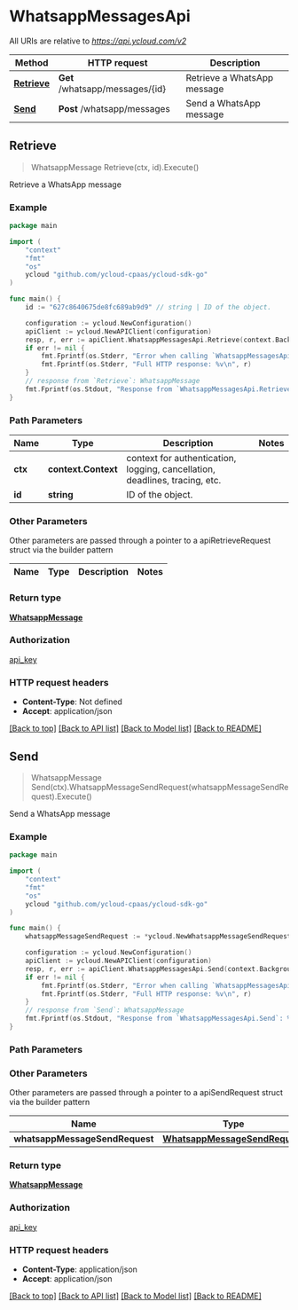# WhatsappMessagesApi

All URIs are relative to *https://api.ycloud.com/v2*

Method | HTTP request | Description
------------- | ------------- | -------------
[**Retrieve**](WhatsappMessagesApi.md#Retrieve) | **Get** /whatsapp/messages/{id} | Retrieve a WhatsApp message
[**Send**](WhatsappMessagesApi.md#Send) | **Post** /whatsapp/messages | Send a WhatsApp message



## Retrieve

> WhatsappMessage Retrieve(ctx, id).Execute()

Retrieve a WhatsApp message



### Example

```go
package main

import (
    "context"
    "fmt"
    "os"
    ycloud "github.com/ycloud-cpaas/ycloud-sdk-go"
)

func main() {
    id := "627c8640675de8fc689ab9d9" // string | ID of the object.

    configuration := ycloud.NewConfiguration()
    apiClient := ycloud.NewAPIClient(configuration)
    resp, r, err := apiClient.WhatsappMessagesApi.Retrieve(context.Background(), id).Execute()
    if err != nil {
        fmt.Fprintf(os.Stderr, "Error when calling `WhatsappMessagesApi.Retrieve``: %v\n", err)
        fmt.Fprintf(os.Stderr, "Full HTTP response: %v\n", r)
    }
    // response from `Retrieve`: WhatsappMessage
    fmt.Fprintf(os.Stdout, "Response from `WhatsappMessagesApi.Retrieve`: %v\n", resp)
}
```

### Path Parameters


Name | Type | Description  | Notes
------------- | ------------- | ------------- | -------------
**ctx** | **context.Context** | context for authentication, logging, cancellation, deadlines, tracing, etc.
**id** | **string** | ID of the object. | 

### Other Parameters

Other parameters are passed through a pointer to a apiRetrieveRequest struct via the builder pattern


Name | Type | Description  | Notes
------------- | ------------- | ------------- | -------------


### Return type

[**WhatsappMessage**](WhatsappMessage.md)

### Authorization

[api_key](../README.md#api_key)

### HTTP request headers

- **Content-Type**: Not defined
- **Accept**: application/json

[[Back to top]](#) [[Back to API list]](../README.md#documentation-for-api-endpoints)
[[Back to Model list]](../README.md#documentation-for-models)
[[Back to README]](../README.md)


## Send

> WhatsappMessage Send(ctx).WhatsappMessageSendRequest(whatsappMessageSendRequest).Execute()

Send a WhatsApp message



### Example

```go
package main

import (
    "context"
    "fmt"
    "os"
    ycloud "github.com/ycloud-cpaas/ycloud-sdk-go"
)

func main() {
    whatsappMessageSendRequest := *ycloud.NewWhatsappMessageSendRequest("+447901614024", "+447901614024", ycloud.WhatsappMessageType("template")) // WhatsappMessageSendRequest | 

    configuration := ycloud.NewConfiguration()
    apiClient := ycloud.NewAPIClient(configuration)
    resp, r, err := apiClient.WhatsappMessagesApi.Send(context.Background()).WhatsappMessageSendRequest(whatsappMessageSendRequest).Execute()
    if err != nil {
        fmt.Fprintf(os.Stderr, "Error when calling `WhatsappMessagesApi.Send``: %v\n", err)
        fmt.Fprintf(os.Stderr, "Full HTTP response: %v\n", r)
    }
    // response from `Send`: WhatsappMessage
    fmt.Fprintf(os.Stdout, "Response from `WhatsappMessagesApi.Send`: %v\n", resp)
}
```

### Path Parameters



### Other Parameters

Other parameters are passed through a pointer to a apiSendRequest struct via the builder pattern


Name | Type | Description  | Notes
------------- | ------------- | ------------- | -------------
 **whatsappMessageSendRequest** | [**WhatsappMessageSendRequest**](WhatsappMessageSendRequest.md) |  | 

### Return type

[**WhatsappMessage**](WhatsappMessage.md)

### Authorization

[api_key](../README.md#api_key)

### HTTP request headers

- **Content-Type**: application/json
- **Accept**: application/json

[[Back to top]](#) [[Back to API list]](../README.md#documentation-for-api-endpoints)
[[Back to Model list]](../README.md#documentation-for-models)
[[Back to README]](../README.md)

